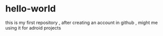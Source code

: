 # hello-world
this is my first repository , after creating an account in github , might me using it for adroid projects
